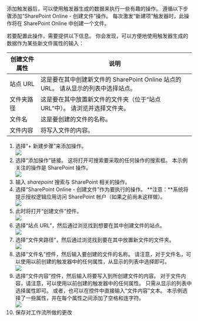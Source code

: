 添加触发器后，可以使用触发器生成的数据来执行一些有趣的操作。 遵循以下步骤添加“SharePoint Online - 创建文件”操作。 每次激发“新建项”触发器时，此操作将在 SharePoint Online 中创建一个文件。 

若要配置此操作，需要提供以下信息。 你会发现，可以方便地使用触发器生成的数据作为某些新文件属性的输入：

| 创建文件属性 | 说明 |
| --- | --- |
| 站点 URL |这是要在其中创建新文件的 SharePoint Online 站点的 URL。 请从显示的列表中选择站点。 |
| 文件夹路径 |这是要在其中放置新文件的文件夹（位于“站点 URL”中）。 请浏览并选择文件夹。 |
| 文件名 |这是要创建的文件的名称。 |
| 文件内容 |将写入文件的内容。 |

1. 选择“+ 新建步骤”来添加操作。  
   ![](./media/connectors-create-api-sharepointonline/action-1.png)  
2. 选择“添加操作”链接。 这将打开可搜索要采取的任何操作的搜索框。 本示例关注的操作是 SharePoint 操作。    
   ![](./media/connectors-create-api-sharepointonline/action-2.png)    
3. 输入 *sharepoint* 搜索与 SharePoint 相关的操作。
4. 选择“SharePoint Online - 创建文件”作为要执行的操作。   **注意：**系统将提示授权逻辑应用访问 SharePoint 帐户（如果之前尚未这样做）。    
   ![](./media/connectors-create-api-sharepointonline/action-3.png)    
5. 此时将打开“创建文件”控件。   
   ![](./media/connectors-create-api-sharepointonline/action-4.png)     
6. 选择“站点 URL”，然后通过浏览找到想要在其中创建文件的站点。     
   ![](./media/connectors-create-api-sharepointonline/action-5.png)  
7. 选择“文件夹路径”，然后通过浏览找到要在其中放置新文件的文件夹。  
   ![](./media/connectors-create-api-sharepointonline/action-6.png)  
8. 选择“文件名”控件，然后输入要创建的文件的名称。 请注意，对于文件名，可以使用以前创建的触发器中的任何属性，从显示的列表中选择即可。     
   ![](./media/connectors-create-api-sharepointonline/action-7.png)  
9. 选择“文件内容”控件，然后输入将要写入到所创建文件的内容。 对于文件内容，请注意，可以使用以前创建的触发器中的任何属性。 只需从显示的列表中选择属性即可。 或者，也可以在控件中直接输入“文件内容”文本。 本示例选择了一些属性，并在每个属性之间添加了空格和连字符。        
   ![](./media/connectors-create-api-sharepointonline/action-8.png)  
10. 保存对工作流所做的更改  



<!--HONumber=Jan17_HO3-->


